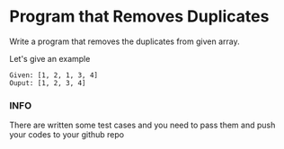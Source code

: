 # Program that Removes Duplicates

Write a program that removes the duplicates from given array.

Let's give an example

```
Given: [1, 2, 1, 3, 4]
Ouput: [1, 2, 3, 4]
```

### INFO

There are written some test cases and you need to pass them and push your codes to your github repo
